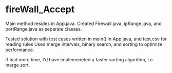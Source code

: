 # fireWall_Accept
Main method resides in App.java. Created Firewall.java, ipRange.java, and portRange.java as separate classes.

Tested solution with test cases written in main() in App.java, and test.csv for reading rules
Used merge intervals, binary search, and sorting to optimize performance.

If had more time, I'd have implemeneted a faster sorting algorithm, i.e. merge sort. 
